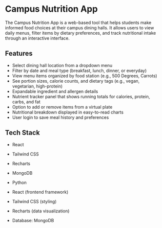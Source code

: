 # Campus Nutrition App

The Campus Nutrition App is a web-based tool that helps students make informed food choices at their campus dining halls. It allows users to view daily menus, filter items by dietary preferences, and track nutritional intake through an interactive interface.

## Features

- Select dining hall location from a dropdown menu
- Filter by date and meal type (breakfast, lunch, dinner, or everyday)
- View menu items organized by food station (e.g., 500 Degrees, Carrots)
- See portion sizes, calorie counts, and dietary tags (e.g., vegan, vegetarian, high-protein)
- Expandable ingredient and allergen details
- Nutrient tracker panel that shows running totals for calories, protein, carbs, and fat
- Option to add or remove items from a virtual plate
- Nutritional breakdown displayed in easy-to-read charts
- User login to save meal history and preferences

## Tech Stack


- React 
- Tailwind CSS 
- Recharts 
- MongoDB
- Python

- React (frontend framework)
- Tailwind CSS (styling)
- Recharts (data visualization)
- Database: MongoDB


